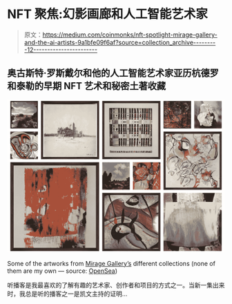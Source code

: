# NFT 聚焦:幻影画廊和人工智能艺术家

> 原文：<https://medium.com/coinmonks/nft-spotlight-mirage-gallery-and-the-ai-artists-9a1bfe09f6af?source=collection_archive---------12----------------------->

## 奥古斯特·罗斯戴尔和他的人工智能艺术家亚历杭德罗和泰勒的早期 NFT 艺术和秘密土著收藏

![](img/b0a0cadb24a7eba412f75cecf5422e81.png)

Some of the artworks from [Mirage Gallery’s](https://www.miragegallery.ai/) different collections (none of them are my own — source: [OpenSea](https://opensea.io/))

听播客是我最喜欢的了解有趣的艺术家、创作者和项目的方式之一。当新一集出来时，我总是听的播客之一是凯文主持的证明…